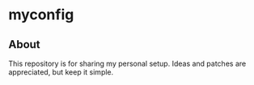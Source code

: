 # myconfig

## About

This repository is for sharing my personal setup.
Ideas and patches are appreciated, but keep it simple.

<!--
[Choosing a name for your computer](https://tools.ietf.org/html/rfc1178)
-->
